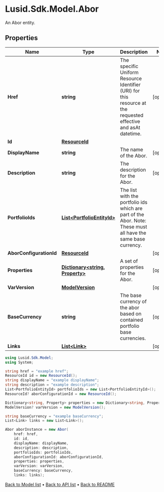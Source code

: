 # Lusid.Sdk.Model.Abor
An Abor entity.

## Properties

Name | Type | Description | Notes
------------ | ------------- | ------------- | -------------
**Href** | **string** | The specific Uniform Resource Identifier (URI) for this resource at the requested effective and asAt datetime. | [optional] 
**Id** | [**ResourceId**](ResourceId.md) |  | 
**DisplayName** | **string** | The name of the Abor. | [optional] 
**Description** | **string** | The description for the Abor. | [optional] 
**PortfolioIds** | [**List&lt;PortfolioEntityId&gt;**](PortfolioEntityId.md) | The list with the portfolio ids which are part of the Abor. Note: These must all have the same base currency. | 
**AborConfigurationId** | [**ResourceId**](ResourceId.md) |  | [optional] 
**Properties** | [**Dictionary&lt;string, Property&gt;**](Property.md) | A set of properties for the Abor. | [optional] 
**VarVersion** | [**ModelVersion**](ModelVersion.md) |  | [optional] 
**BaseCurrency** | **string** | The base currency of the abor based on contained portfolio base currencies. | [optional] 
**Links** | [**List&lt;Link&gt;**](Link.md) |  | [optional] 

```csharp
using Lusid.Sdk.Model;
using System;

string href = "example href";
ResourceId id = new ResourceId();
string displayName = "example displayName";
string description = "example description";
List<PortfolioEntityId> portfolioIds = new List<PortfolioEntityId>();
ResourceId? aborConfigurationId = new ResourceId();

Dictionary<string, Property> properties = new Dictionary<string, Property>();
ModelVersion? varVersion = new ModelVersion();

string baseCurrency = "example baseCurrency";
List<Link> links = new List<Link>();

Abor aborInstance = new Abor(
    href: href,
    id: id,
    displayName: displayName,
    description: description,
    portfolioIds: portfolioIds,
    aborConfigurationId: aborConfigurationId,
    properties: properties,
    varVersion: varVersion,
    baseCurrency: baseCurrency,
    links: links);
```

[Back to Model list](../README.md#documentation-for-models) &#8226; [Back to API list](../README.md#documentation-for-api-endpoints) &#8226; [Back to README](../README.md)
